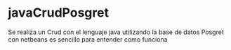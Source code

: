 # javaCrudPosgret
Se realiza un Crud con el lenguaje java utilizando la base de datos Posgret con netbeans es sencillo para entender como funciona 
